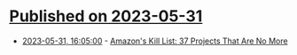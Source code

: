 # [Published on 2023-05-31](index.md)

* [2023-05-31, 16:05:00](https://slashdot.org/story/23/05/31/1549216/amazons-kill-list-37-projects-that-are-no-more?utm_source=rss1.0mainlinkanon&utm_medium=feed) - [Amazon's Kill List: 37 Projects That Are No More](https://slashdot.org/story/23/05/31/1549216/amazons-kill-list-37-projects-that-are-no-more?utm_source=rss1.0mainlinkanon&utm_medium=feed)
